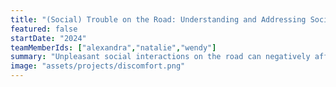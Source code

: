 ```yaml
---
title: "(Social) Trouble on the Road: Understanding and Addressing Social Discomfort in Shared Car Trips"
featured: false
startDate: "2024"
teamMemberIds: ["alexandra","natalie","wendy"]
summary: "Unpleasant social interactions on the road can negatively affect driving safety. We recorded nine families going on drives and performed interaction analysis on this data. We define three strategies to address social discomfort: contextual mediation, social mediation, and social support. We discuss considerations for engineering and design, and explore the limitations of current large language models in addressing social discomfort on the road."
image: "assets/projects/discomfort.png"
---
```

